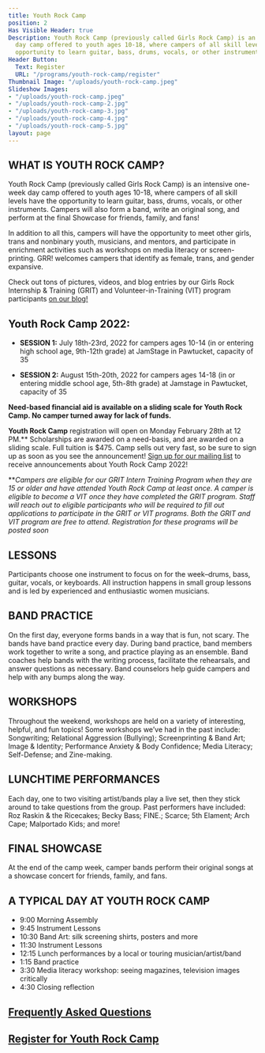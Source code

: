 ```yaml
---
title: Youth Rock Camp
position: 2
Has Visible Header: true
Description: Youth Rock Camp (previously called Girls Rock Camp) is an intensive one-week
  day camp offered to youth ages 10-18, where campers of all skill levels have the
  opportunity to learn guitar, bass, drums, vocals, or other instruments.
Header Button:
  Text: Register
  URL: "/programs/youth-rock-camp/register"
Thumbnail Image: "/uploads/youth-rock-camp.jpeg"
Slideshow Images:
- "/uploads/youth-rock-camp.jpeg"
- "/uploads/youth-rock-camp-2.jpg"
- "/uploads/youth-rock-camp-3.jpg"
- "/uploads/youth-rock-camp-4.jpg"
- "/uploads/youth-rock-camp-5.jpg"
layout: page
---
```


## WHAT IS YOUTH ROCK CAMP?
Youth Rock Camp (previously called Girls Rock Camp) is an intensive one-week day camp offered to youth ages 10-18, where campers of all skill levels have the opportunity to learn guitar, bass, drums, vocals, or other instruments. Campers will also form a band, write an original song, and perform at the final Showcase for friends, family, and fans!

In addition to all this, campers will have the opportunity to meet other girls, trans and nonbinary youth, musicians, and mentors, and participate in enrichment activities such as workshops on media literacy or screen-printing. GRR! welcomes campers that identify as female, trans, and gender expansive.

Check out tons of pictures, videos, and blog entries by our Girls Rock Internship & Training (GRIT) and Volunteer-in-Training (VIT) program participants [on our blog!](/news/)
 
## Youth Rock Camp 2022:


* **SESSION 1:** July 18th-23rd, 2022 for campers ages 10-14 (in or entering high school age, 9th-12th grade) at JamStage in Pawtucket, capacity of 35 

* **SESSION 2:** August 15th-20th, 2022 for campers ages 14-18 (in or entering middle school age, 5th-8th grade) at Jamstage in Pawtucket, capacity of 35
 
**Need-based financial aid is available on a sliding scale for Youth Rock Camp. No camper turned away for lack of funds.**

**Youth Rock Camp** registration will open on Monday February 28th at 12 PM.**  Scholarships are awarded on a need-basis, and are awarded on a sliding scale. Full tuition is $475. Camp sells out very fast, so be sure to sign up as soon as you see the announcement! [Sign up for our mailing list](/get-involved/subscribe) to receive announcements about Youth Rock Camp 2022!
 
***Campers are eligible for our GRIT Intern Training Program  when they are 15 or older and have attended Youth Rock Camp at least once. A camper is eligible to become a VIT once they have completed the GRIT program. Staff will reach out to eligible participants who will be required to fill out applications to participate in the GRIT or VIT programs. Both the GRIT and VIT program are free to attend. Registration for these programs will be posted soon*


## LESSONS

Participants choose one instrument to focus on for the week–drums, bass, guitar, vocals, or keyboards. All instruction happens in small group lessons and is led by experienced and enthusiastic women musicians.

## BAND PRACTICE

On the first day, everyone forms bands in a way that is fun, not scary. The bands have band practice every day. During band practice, band members work together to write a song, and practice playing as an ensemble. Band coaches help bands with the writing process, facilitate the rehearsals, and answer questions as necessary. Band counselors help guide campers and help with any bumps along the way.

## WORKSHOPS

Throughout the weekend, workshops are held on a variety of interesting, helpful, and fun topics!  Some workshops we’ve had in the past include: Songwriting; Relational Aggression (Bullying); Screenprinting & Band Art; Image & Identity; Performance Anxiety & Body Confidence; Media Literacy; Self-Defense; and Zine-making.

## LUNCHTIME PERFORMANCES

Each day, one to two visiting artist/bands play a live set, then they stick around to take questions from the group. Past performers have included: Roz Raskin & the Ricecakes; Becky Bass; FINE.; Scarce; 5th Elament; Arch Cape; Malportado Kids; and more!

## FINAL SHOWCASE

At the end of the camp week, camper bands perform their original songs at a showcase concert for friends, family, and fans.

## A TYPICAL DAY AT YOUTH ROCK CAMP

* 9:00 Morning Assembly
* 9:45 Instrument Lessons
* 10:30 Band Art: silk screening shirts, posters and more
* 11:30 Instrument Lessons
* 12:15 Lunch performances by a local or touring musician/artist/band
* 1:15 Band practice
* 3:30 Media literacy workshop: seeing magazines, television images critically
* 4:30 Closing reflection

## [Frequently Asked Questions](/programs/youth-rock-camp/register.html#frequently-asked-questions)

## [Register for Youth Rock Camp](/programs/youth-rock-camp/register)